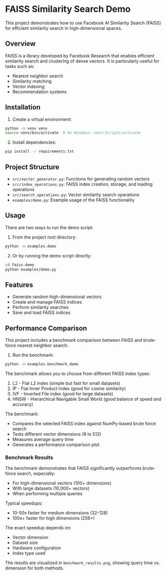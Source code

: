 # FAISS Similarity Search Demo

This project demonstrates how to use Facebook AI Similarity Search (FAISS) for efficient similarity search in high-dimensional spaces.

## Overview

FAISS is a library developed by Facebook Research that enables efficient similarity search and clustering of dense vectors. It is particularly useful for tasks such as:
- Nearest neighbor search
- Similarity matching
- Vector indexing
- Recommendation systems

## Installation

1. Create a virtual environment:
```bash
python -m venv venv
source venv/bin/activate  # On Windows: venv\Scripts\activate
```

2. Install dependencies:
```bash
pip install -r requirements.txt
```

## Project Structure

- `src/vector_generator.py`: Functions for generating random vectors
- `src/index_operations.py`: FAISS index creation, storage, and loading operations
- `src/search_operations.py`: Vector similarity search operations
- `examples/demo.py`: Example usage of the FAISS functionality

## Usage

There are two ways to run the demo script:

1. From the project root directory:
```bash
python -m examples.demo
```

2. Or by running the demo script directly:
```bash
cd faiss-demo
python examples/demo.py
```

## Features

- Generate random high-dimensional vectors
- Create and manage FAISS indices
- Perform similarity searches
- Save and load FAISS indices

## Performance Comparison

This project includes a benchmark comparison between FAISS and brute-force nearest neighbor search:

1. Run the benchmark:
```bash
python -m examples.benchmark_demo
```

The benchmark allows you to choose from different FAISS index types:
1. L2 - Flat L2 index (simple but fast for small datasets)
2. IP - Flat Inner Product index (good for cosine similarity)
3. IVF - Inverted File index (good for large datasets)
4. HNSW - Hierarchical Navigable Small World (good balance of speed and accuracy)

The benchmark:
- Compares the selected FAISS index against NumPy-based brute force search
- Tests different vector dimensions (8 to 512)
- Measures average query time
- Generates a performance comparison plot

### Benchmark Results

The benchmark demonstrates that FAISS significantly outperforms brute-force search, especially:
- For high-dimensional vectors (100+ dimensions)
- With large datasets (10,000+ vectors)
- When performing multiple queries

Typical speedups:
- 10-50x faster for medium dimensions (32-128)
- 100x+ faster for high dimensions (256+)

The exact speedup depends on:
- Vector dimension
- Dataset size
- Hardware configuration
- Index type used

The results are visualized in `benchmark_results.png`, showing query time vs. dimension for both methods.
